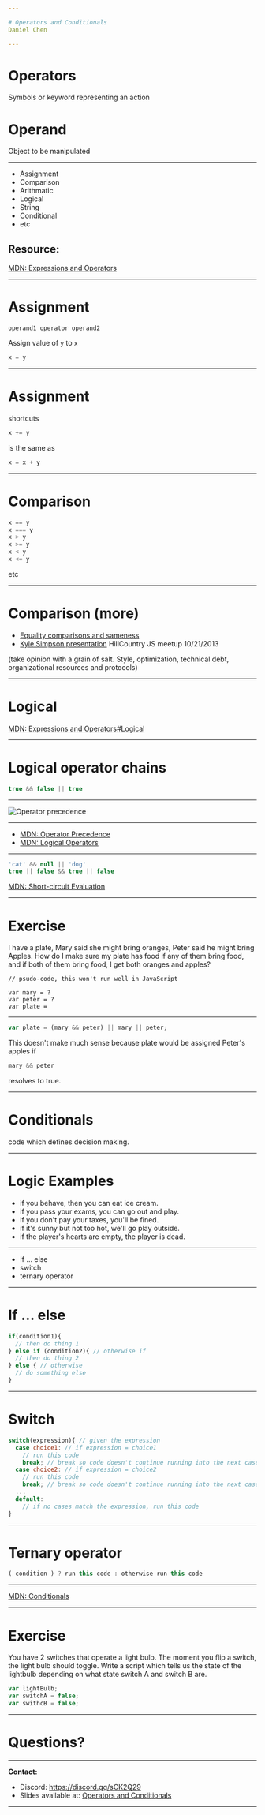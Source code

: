 ```yaml
---

# Operators and Conditionals
Daniel Chen

---
```


# Operators
Symbols or keyword representing an action

# Operand
Object to be manipulated

---

* Assignment
* Comparison
* Arithmatic
* Logical
* String
* Conditional
* etc

## Resource:
[MDN: Expressions and Operators](https://developer.mozilla.org/en-US/docs/Web/JavaScript/Guide/Expressions_and_Operators)

---

# Assignment

`operand1 operator operand2`

Assign value of `y` to `x`
```javascript
x = y
```

---

# Assignment

shortcuts
```javascript
x += y
```
is the same as
```javascript
x = x + y
```

---

# Comparison
```javascript
x == y
x === y
x > y
x >= y
x < y
x <= y
```
etc

---

# Comparison (more)
* [Equality comparisons and sameness](https://developer.mozilla.org/en-US/docs/Web/JavaScript/Equality_comparisons_and_sameness)
* [Kyle Simpson presentation](https://www.youtube.com/watch?v=ZZmDYaXQFWk) HillCountry JS meetup 10/21/2013

(take opinion with a grain of salt. Style, optimization, technical debt, organizational resources and protocols)

---

# Logical
[MDN: Expressions and Operators#Logical](https://developer.mozilla.org/en-US/docs/Web/JavaScript/Guide/Expressions_and_Operators#Logical)

---

# Logical operator chains

```javascript
true && false || true
```

---

![Operator precedence](img/operator_precedence.png)

---

* [MDN: Operator Precedence](https://developer.mozilla.org/en-US/docs/Web/JavaScript/Reference/Operators/Operator_Precedence)
* [MDN: Logical Operators](https://developer.mozilla.org/en-US/docs/Web/JavaScript/Reference/Operators/Logical_Operators)

---

```javascript
'cat' && null || 'dog'
true || false && true || false
```
[MDN: Short-circuit Evaluation](https://developer.mozilla.org/en-US/docs/Web/JavaScript/Reference/Operators/Logical_Operators#Short-circuit_evaluation)

---

# Exercise

I have a plate, Mary said she might bring oranges, Peter said he might bring Apples. How do I make sure my plate has food if any of them bring food, and if both of them bring food, I get both oranges and apples?

```
// psudo-code, this won't run well in JavaScript

var mary = ?
var peter = ?
var plate =
```

---

```javascript
var plate = (mary && peter) || mary || peter;
```

This doesn't make much sense because plate would be assigned Peter's apples if
```javascript
mary && peter
```
resolves to true.

---

# Conditionals

code which defines decision making.

---

# Logic Examples
* if you behave, then you can eat ice cream.
* if you pass your exams, you can go out and play.
* if you don't pay your taxes, you'll be fined.
* if it's sunny but not too hot, we'll go play outside.
* if the player's hearts are empty, the player is dead.

---

* If ... else
* switch
* ternary operator

---

# If ... else

```javascript
if(condition1){
  // then do thing 1
} else if (condition2){ // otherwise if
  // then do thing 2
} else { // otherwise
  // do something else
}
```

---

# Switch

```javascript
switch(expression){ // given the expression
  case choice1: // if expression = choice1
    // run this code
    break; // break so code doesn't continue running into the next case.
  case choice2: // if expression = choice2
    // run this code
    break; // break so code doesn't continue running into the next case.
  ...
  default:
    // if no cases match the expression, run this code
}
```

---

# Ternary operator

```javascript
( condition ) ? run this code : otherwise run this code
```

---

[MDN: Conditionals](https://developer.mozilla.org/en-US/docs/Learn/JavaScript/Building_blocks/conditionals)

---

# Exercise
You have 2 switches that operate a light bulb. The moment you flip a switch, the light bulb should toggle. Write a script which tells us the state of the lightbulb depending on what state switch A and switch B are.

```javascript
var lightBulb;
var switchA = false;
var swithcB = false;
```

---

# Questions?

---

**Contact:**

- Discord: https://discord.gg/sCK2Q29
- Slides available at:
        [Operators and Conditionals](https://github.com/danielim/presentations/tree/operators-conditionals)

---
